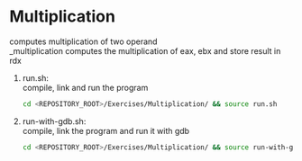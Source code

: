 # Multiplication
computes multiplication of two operand<br />
_multiplication computes the multiplication of eax, ebx and store result in rdx
 1. run.sh: <br />
    compile, link and run the program <br />
    ```bash
    cd <REPOSITORY_ROOT>/Exercises/Multiplication/ && source run.sh
    ```
 
 2. run-with-gdb.sh: <br />
    compile, link the program and run it with gdb <br />
    ```bash
    cd <REPOSITORY_ROOT>/Exercises/Multiplication/ && source run-with-gdb.sh
    ```
